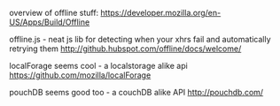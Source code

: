 overview of offline stuff:
https://developer.mozilla.org/en-US/Apps/Build/Offline

offline.js - neat js lib for detecting when your xhrs fail and automatically
retrying them http://github.hubspot.com/offline/docs/welcome/

localForage seems cool - a localstorage alike api
https://github.com/mozilla/localForage

pouchDB seems good too - a couchDB alike API http://pouchdb.com/
